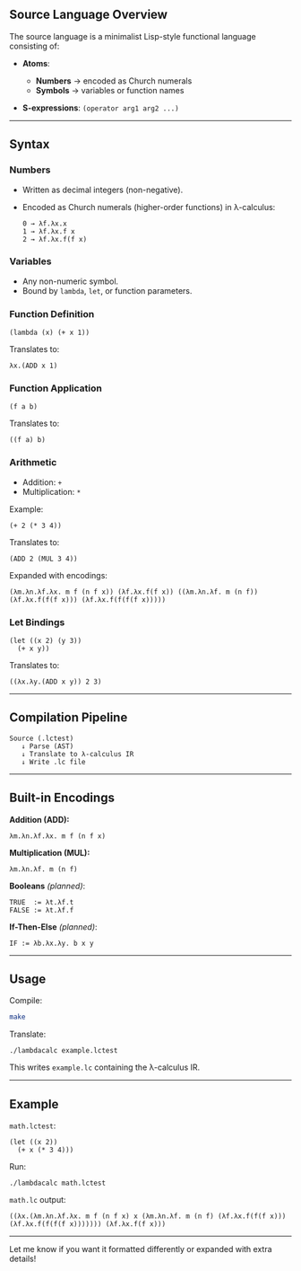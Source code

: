 ## Source Language Overview

The source language is a minimalist Lisp-style functional language consisting of:

* **Atoms**:

  * **Numbers** → encoded as Church numerals
  * **Symbols** → variables or function names
* **S-expressions**: `(operator arg1 arg2 ...)`

---

## Syntax

### Numbers

* Written as decimal integers (non-negative).
* Encoded as Church numerals (higher-order functions) in λ-calculus:

  ```
  0 → λf.λx.x
  1 → λf.λx.f x
  2 → λf.λx.f(f x)
  ```

### Variables

* Any non-numeric symbol.
* Bound by `lambda`, `let`, or function parameters.

### Function Definition

```
(lambda (x) (+ x 1))
```

Translates to:

```
λx.(ADD x 1)
```

### Function Application

```
(f a b)
```

Translates to:

```
((f a) b)
```

### Arithmetic

* Addition: `+`
* Multiplication: `*`

Example:

```
(+ 2 (* 3 4))
```

Translates to:

```
(ADD 2 (MUL 3 4))
```

Expanded with encodings:

```
(λm.λn.λf.λx. m f (n f x)) (λf.λx.f(f x)) ((λm.λn.λf. m (n f)) (λf.λx.f(f(f x))) (λf.λx.f(f(f(f x)))))
```

### Let Bindings

```
(let ((x 2) (y 3))
  (+ x y))
```

Translates to:

```
((λx.λy.(ADD x y)) 2 3)
```

---

## Compilation Pipeline

```
Source (.lctest)
   ↓ Parse (AST)
   ↓ Translate to λ-calculus IR
   ↓ Write .lc file
```

---

## Built-in Encodings

**Addition (ADD):**

```
λm.λn.λf.λx. m f (n f x)
```

**Multiplication (MUL):**

```
λm.λn.λf. m (n f)
```

**Booleans** *(planned)*:

```
TRUE  := λt.λf.t
FALSE := λt.λf.f
```

**If-Then-Else** *(planned)*:

```
IF := λb.λx.λy. b x y
```

---

## Usage

Compile:

```bash
make
```

Translate:

```
./lambdacalc example.lctest
```

This writes `example.lc` containing the λ-calculus IR.

---

## Example

`math.lctest`:

```
(let ((x 2))
  (+ x (* 3 4)))
```

Run:

```
./lambdacalc math.lctest
```

`math.lc` output:

```
((λx.(λm.λn.λf.λx. m f (n f x) x (λm.λn.λf. m (n f) (λf.λx.f(f(f x))) (λf.λx.f(f(f(f x))))))) (λf.λx.f(f x)))
```

---

Let me know if you want it formatted differently or expanded with extra details!
